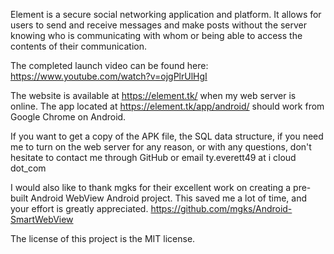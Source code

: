 Element is a secure social networking application and platform.
It allows for users to send and receive messages and make posts
without the server knowing who is communicating with whom or
being able to access the contents of their communication.

The completed launch video can be found here:
https://www.youtube.com/watch?v=ojgPlrUlHgI

The website is available at https://element.tk/ when my web
server is online. The app located at https://element.tk/app/android/
should work from Google Chrome on Android.

If you want to get a copy of the APK file, the SQL data structure,
if you need me to turn on the web server for any reason, or with
any questions, don't hesitate to contact me through GitHub or
email ty.everett49 at i cloud dot_com 

I would also like to thank mgks for their excellent work on creating
a pre-built Android WebView Android project. This saved me a lot of
time, and your effort is greatly appreciated.
https://github.com/mgks/Android-SmartWebView

The license of this project is the MIT license.
